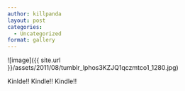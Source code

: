 ```yaml
---
author: killpanda
layout: post
categories:
  - Uncategorized
format: gallery
---
```

![image]({{ site.url }}/assets/2011/08/tumblr_lphos3KZJQ1qczmtco1_1280.jpg)

Kinlde!! Kindle!! Kindle!!

